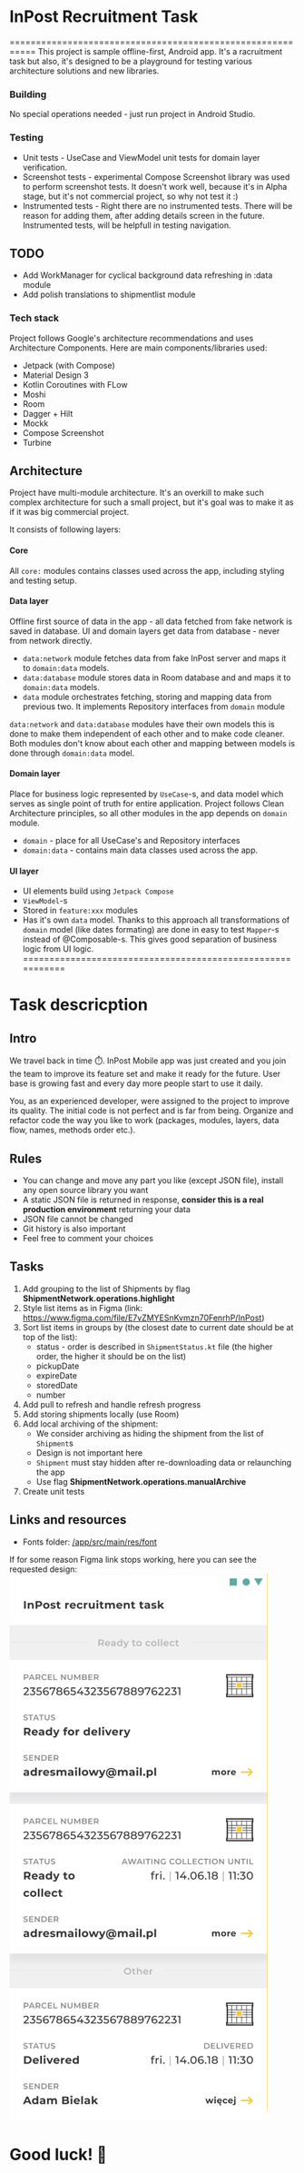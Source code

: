 # InPost Recruitment Task
===========================================================
This project is sample offline-first, Android app. It's a racruitment task but also, it's designed to be a
playground for testing various architecture solutions and new libraries.

### Building
No special operations needed - just run project in Android Studio.

### Testing
* Unit tests - UseCase and ViewModel unit tests for domain layer verification.
* Screenshot tests - experimental Compose Screenshot library was used to perform screenshot tests.
It doesn't work well, because it's in Alpha stage, but it's not commercial project, so why not test it :)
* Instrumented tests - Right there are no instrumented tests. There will be reason for adding them,
after adding details screen in the future. Instrumented tests, will be helpfull in testing navigation.

## TODO
- Add WorkManager for cyclical background data refreshing in :data module
- Add polish translations to shipmentlist module

### Tech stack
Project follows Google's architecture recommendations and uses Architecture Components. Here are main
components/libraries used:

* Jetpack (with Compose)
* Material Design 3
* Kotlin Coroutines with FLow
* Moshi
* Room
* Dagger + Hilt
* Mockk
* Compose Screenshot
* Turbine


## Architecture
Project have multi-module architecture. It's an overkill to make such complex architecture for such
a small project, but it's goal was to make it as if it was big commercial project.

It consists of following layers:

#### Core
All `core:` modules contains classes used across the app, including styling and testing setup.

#### Data layer
Offline first source of data in the app - all data fetched from fake network is saved in database. UI and
domain layers get data from database - never from network directly.

* `data:network` module fetches data from fake InPost server and maps it to `domain:data` models.
* `data:database` module stores data in Room database and and maps it to `domain:data` models.
* `data` module orchestrates fetching, storing and mapping data from previous two. It implements
Repository interfaces from `domain` module

`data:network` and `data:database` modules have their own models this is done to make them independent
of each other and to make code cleaner. Both modules don't know about each other and mapping between
models is done through `domain:data` model.

#### Domain layer
Place for business logic represented by `UseCase`-s, and data model which serves as single point of 
truth for entire application. Project follows Clean Architecture principles, so all other modules
in the app depends on `domain` module.

* `domain` - place for all UseCase's and Repository interfaces
* `domain:data` - contains main data classes used across the app.

#### UI layer
* UI elements build using `Jetpack Compose`
* `ViewModel`-s
* Stored in `feature:xxx` modules
* Has it's own `data` model. Thanks to this approach all transformations of `domain` model 
(like dates formating) are done in easy to test `Mapper`-s instead of @Composable-s. This gives good
separation of business logic from UI logic. 
===========================================================
# Task descricption

## Intro
We travel back in time ⏱️. InPost Mobile app was just created and you join the team to improve its feature set and make it ready for the future.
User base is growing fast and every day more people start to use it daily.

You, as an experienced developer, were assigned to the project to improve its quality. The initial code is not perfect and is far from being.
Organize and refactor code the way you like to work (packages, modules, layers, data flow, names, methods order etc.).

## Rules
- You can change and move any part you like (except JSON file), install any open source library you want
- A static JSON file is returned in response, **consider this is a real production environment** returning your data
- JSON file cannot be changed
- Git history is also important
- Feel free to comment your choices

## Tasks
1. Add grouping to the list of Shipments by flag **ShipmentNetwork.operations.highlight**
2. Style list items as in Figma (link: https://www.figma.com/file/E7vZMYESnKvmzn70FenrhP/InPost)
3. Sort list items in groups by (the closest date to current date should be at top of the list):
    * status - order is described in `ShipmentStatus.kt` file (the higher order, the higher it should be on the list)
    * pickupDate
    * expireDate
    * storedDate
    * number
4. Add pull to refresh and handle refresh progress
5. Add storing shipments locally (use Room)
6. Add local archiving of the shipment:
    * We consider archiving as hiding the shipment from the list of `Shipment`s
    * Design is not important here
    * `Shipment` must stay hidden after re-downloading data or relaunching the app
    * Use flag **ShipmentNetwork.operations.manualArchive**
7. Create unit tests

## Links and resources
- Fonts folder: [/app/src/main/res/font](./app/src/main/res/font)

If for some reason Figma link stops working, here you can see the requested design:
![Design from Figma](./images/Figma.png)

# Good luck! 💪
